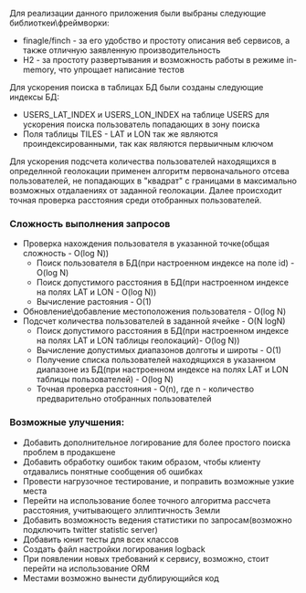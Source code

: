 Для реализации данного приложения были выбраны следующие библиоткеи\фреймворки:

- finagle/finch - за его удобство и простоту описания веб сервисов, а также отличную заявленную производительность
- H2 - за простоту развертывания и возможность работы в режиме in-memory, что упрощает написание тестов

Для ускорения поиска в таблицах БД были созданы следующие индексы БД: 
- USERS_LAT_INDEX и USERS_LON_INDEX на таблице USERS для ускорения поиска пользователь попадающих в зону поиска
- Поля таблицы TILES - LAT и LON так же являются проиндексированными, так как являются первыичным ключом

Для ускорения подсчета количества пользователей находящихся в определнной геолокации 
применен алгоритм первоначального отсева пользователей, не попадающих в "квадрат" 
с границами в максимально возможных отдалаениях от заданной геолокации. 
Далее происходит точная проверка расстояния среди отобранных пользователей. 
 
### Сложность выполнения запросов
- Проверка нахождения пользователя в указанной точке(общая сложность - O(log N)) 
   - Поиск пользователя в БД(при настроенном индексе на поле id) - O(log N)
   - Поиск допустимого расстояния в БД(при настроенном индексе на полях LAT и LON - O(log N))
   - Вычисление растояния - O(1)
- Обновление\добавление местоположения пользователя - O(log N)
- Подсчет количества пользователей в заданной ячейке - O(N logN)
  - Поиск допустимого расстояния в БД(при настроенном индексе на полях LAT и LON таблицы геолокаций)- O(log N))
  - Вычисление допустимых диапазонов долготы и широты - O(1)
  - Получение списка пользователей находящихся в указанном диапазоне из БД(при настроенном индексе на полях LAT и LON таблицы пользователей) - O(log N)
  - Точная проверка расстояния - O(n), где n - количество предварительно отобранных пользователей

### Возможные улучшения:
- Добавить дополнительное логирование для более простого поиска проблем в продакшене
- Добавить обработку ошибок таким образом, чтобы клиенту отдавались понятные сообщения об ошибках
- Провести нагрузочное тестирование, и поправить возможные узкие места
- Перейти на использование более точного алгоритма рассчета расстояния, учитывающего эллиптичность Земли
- Добавить возможность ведения статистики по запросам(возможно подключить twitter statistic server)
- Добавить юнит тесты для всех классов
- Создать файл настройки логирования logback
- При появлении новых требований к сервису, возможно, стоит перейти на использование ORM
- Местами возможно вынести дублирующийся код

